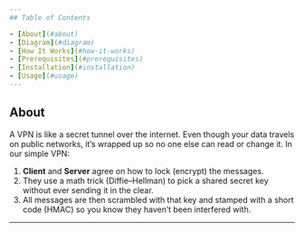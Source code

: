 ```yaml
---
## Table of Contents

- [About](#about)  
- [Diagram](#diagram)  
- [How It Works](#how-it-works)  
- [Prerequisites](#prerequisites)  
- [Installation](#installation)  
- [Usage](#usage)
---
```


## About
A VPN is like a secret tunnel over the internet. Even though your data travels on public networks, it’s wrapped up so no one else can read or change it. In our simple VPN:

1. **Client** and **Server** agree on how to lock (encrypt) the messages.  
2. They use a math trick (Diffie–Hellman) to pick a shared secret key without ever sending it in the clear.  
3. All messages are then scrambled with that key and stamped with a short code (HMAC) so you know they haven’t been interfered with.

---
